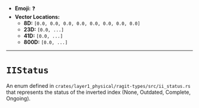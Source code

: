- **Emoji:** ❓
- **Vector Locations:**
    - **8D:** `[0.0, 0.0, 0.0, 0.0, 0.0, 0.0, 0.0, 0.0]`
    - **23D:** `[0.0, ...]`
    - **41D:** `[0.0, ...]`
    - **800D:** `[0.0, ...]`

---

# `IIStatus`

An enum defined in `crates/layer1_physical/ragit-types/src/ii_status.rs` that represents the status of the inverted index (None, Outdated, Complete, Ongoing).